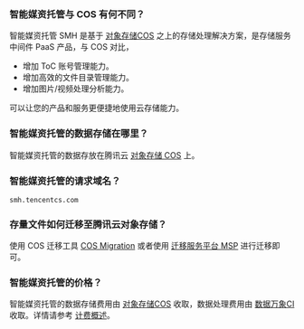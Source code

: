 ### 智能媒资托管与 COS 有何不同？

智能媒资托管 SMH 是基于 [对象存储COS](https://console.cloud.tencent.com/cos5) 之上的存储处理解决方案，是存储服务中间件 PaaS 产品，与 COS 对比，
- 增加 ToC 账号管理能力。
- 增加高效的文件目录管理能力。
- 增加图片/视频处理分析能力。

可以让您的产品和服务更便捷地使用云存储能力。



### 智能媒资托管的数据存储在哪里？

智能媒资托管的数据存放在腾讯云 [对象存储 COS](https://cloud.tencent.com/document/product/436) 上。

### 智能媒资托管的请求域名？
`smh.tencentcs.com`

### 存量文件如何迁移至腾讯云对象存储？

使用 COS 迁移工具 [COS Migration](https://cloud.tencent.com/document/product/436/15392) 或者使用 [迁移服务平台 MSP](https://cloud.tencent.com/document/product/659) 进行迁移即可。

### 智能媒资托管的价格？
智能媒资托管的数据存储费用由 [对象存储COS](https://console.cloud.tencent.com/cos5) 收取，数据处理费用由 [数据万象CI](https://console.cloud.tencent.com/ci) 收取。详情请参考 [计费概述](https://cloud.tencent.com/document/product/436/16871)。

